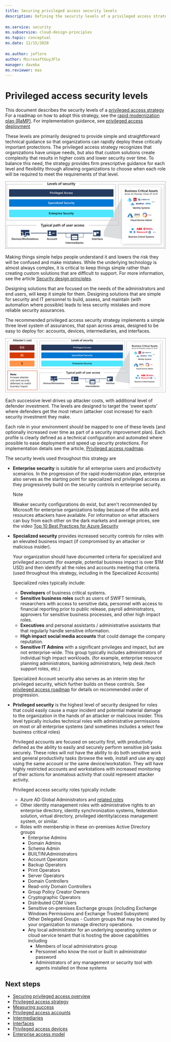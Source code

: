 ```yaml
---
title: Securing privileged access security levels
description: Defining the security levels of a privileged access strategy

ms.service: security
ms.subservice: cloud-design-principles
ms.topic: conceptual
ms.date: 12/15/2020

ms.author: joflore
author: MicrosoftGuyJFlo
manager: daveba
ms.reviewer: mas
---
```

# Privileged access security levels

This document describes the security levels of a [privileged access strategy](privileged-access-strategy.md) For a roadmap on how to adopt this strategy, see the [rapid modernization plan (RaMP)](security-rapid-modernization-plan.md). For implementation guidance, see [privileged access deployment](howto-azure-managed-workstation.md)

These levels are primarily designed to provide simple and straightforward technical guidance so that organizations can rapidly deploy these critically important protections. The privileged access strategy recognizes that organizations have unique needs, but also that custom solutions create complexity that results in higher costs and lower security over time. To balance this need, the strategy provides firm prescriptive guidance for each level and flexibility through allowing organizations to choose when each role will be required to meet the requirements of that level. 

![Defining three security levels](./media/privileged-access-security-levels/prescriptive-security-levels.png)

Making things simple helps people understand it and lowers the risk they will be confused and make mistakes. While the underlying technology is almost always complex, it is critical to keep things simple rather than creating custom solutions that are difficult to support. For more information, see the article [Security design principles](https://docs.microsoft.com/azure/architecture/framework/security/security-principles).
	
Designing solutions that are focused on the needs of the administrators and end users, will keep it simple for them. Designing solutions that are simple for security and IT personnel to build, assess, and maintain (with automation where possible) leads to less security mistakes and more reliable security assurances. 

The recommended privileged access security strategy implements a simple three level system of assurances, that span across areas, designed to be easy to deploy for: accounts, devices, intermediaries, and interfaces.  

![Increase attacker cost with each level of security investment](./media/privileged-access-security-levels/drive-attacker-cost-with-strategic-investments.png)

Each successive level drives up attacker costs, with additional level of defender investment. The levels are designed to target the 'sweet spots' where defenders get the most return (attacker cost increase) for each security investment they make.

Each role in your environment should be mapped to one of these levels (and optionally increased over time as part of a security improvement plan).  Each profile is clearly defined as a technical configuration and automated where possible to ease deployment and speed up security protections. For implementation details see the article, [Privileged access roadmap](security-rapid-modernization-plan.md).
	
The security levels used throughout this strategy are 

- **Enterprise security** is suitable for all enterprise users and productivity scenarios. In the progression of the rapid modernization plan, enterprise also serves as the starting point for specialized and privileged access as they progressively build on the security controls in enterprise security. 

   > [!NOTE]
   > Weaker security configurations do exist, but aren't recommended by Microsoft for enterprise organizations today because of the skills and resources attackers have available. For information on what attackers can buy from each other on the dark markets and average prices, see the video [Top 10 Best Practices for Azure Security](https://techcommunity.microsoft.com/t5/video-hub/top-10-best-practices-for-azure-security/m-p/1698837)
	
- **Specialized security** provides increased security controls for roles with an elevated business impact (if compromised by an attacker or malicious insider). 

   Your organization should have documented criteria for specialized and privileged accounts (for example, potential business impact is over $1M USD) and then identify all the roles and accounts meeting that criteria. (used throughout this strategy, including in the Specialized Accounts)

   Specialized roles typically include:

   - **Developers** of business critical systems.
   - **Sensitive business roles** such as users of SWIFT terminals, researchers with access to sensitive data, personnel with access to financial reporting prior to public release, payroll administrators, approvers for sensitive business processes, and other high impact roles.  
   - **Executives** and personal assistants / administrative assistants that that regularly handle sensitive information.
   - **High impact social media accounts** that could damage the company reputation.
   - **Sensitive IT Admins** with a significant privileges and impact, but are not enterprise-wide. This group typically includes administrators of individual high impact workloads. (for example, enterprise resource planning administrators, banking administrators, help desk /tech support roles, etc.)

   Specialized Account security also serves as an interim step for privileged security, which further builds on these controls. See [privileged access roadmap](security-rapid-modernization-plan.md) for details on recommended order of progression.
	
- **Privileged security** is the highest level of security designed for roles that could easily cause a major incident and potential material damage to the organization in the hands of an attacker or malicious insider. This level typically includes technical roles with administrative permissions on most or all enterprise systems (and sometimes includes a select few business critical roles)

   Privileged accounts are focused on security first, with productivity defined as the ability to easily and securely perform sensitive job tasks securely. These roles will not have the ability to do both sensitive work and general productivity tasks (browse the web, install and use any app) using the same account or the same device/workstation. They will have highly restricted accounts and workstations with increased monitoring of their actions for anomalous activity that could represent attacker activity. 

   Privileged access security roles typically include:

   - Azure AD Global Administrators and [related roles](https://docs.microsoft.com/azure/active-directory/roles/permissions-reference)
   - Other identity management roles with administrative rights to an enterprise directory, identity synchronization systems, federation solution, virtual directory, privileged identity/access management system, or similar.  
   - Roles with membership in these on-premises Active Directory groups
      - Enterprise Admins
      - Domain Admins
      - Schema Admin
      - BUILTIN\Administrators
      - Account Operators
      - Backup Operators
      - Print Operators
      - Server Operators
      - Domain Controllers
      - Read-only Domain Controllers
      - Group Policy Creator Owners
      - Cryptographic Operators
      - Distributed COM Users
      - Sensitive on-premises Exchange groups (including Exchange Windows Permissions and Exchange Trusted Subsystem) 
      - Other Delegated Groups - Custom groups that may be created by your organization to manage directory operations.
      - Any local administrator for an underlying operating system or cloud service tenant that is hosting the above capabilities including
         - Members of local administrators group
         - Personnel who know the root or built in administrator password
         - Administrators of any management or security tool with agents installed on those systems

## Next steps

- [Securing privileged access overview](overview.md)
- [Privileged access strategy](privileged-access-strategy.md)
- [Measuring success](privileged-access-success-criteria.md)
- [Privileged access accounts](privileged-access-accounts.md)
- [Intermediaries](privileged-access-intermediaries.md)
- [Interfaces](privileged-access-interfaces.md)
- [Privileged access devices](concept-azure-managed-workstation.md)
- [Enterprise access model](privileged-access-access-model.md)
